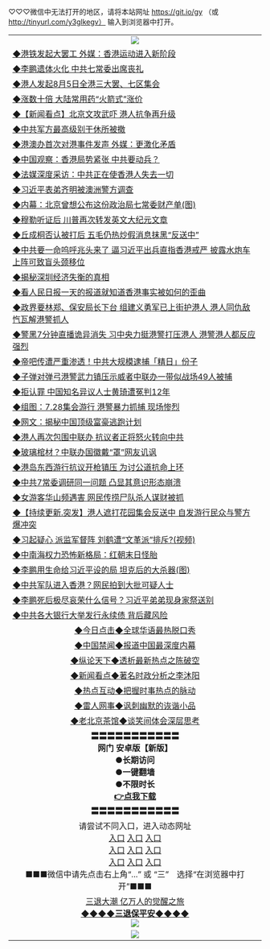 
♡♡♡微信中无法打开的地区，请将本站网址 https://git.io/gy （或 http://tinyurl.com/y3glkegv） 输入到浏览器中打开。 

<table>
   <tr>
    <td align=center><img src="https://github.com/gyhhx/image-upload/blob/master/20190701.jpg" /></td>
  </tr>
   <tr>
<td align=left>
<a href="https://z7e5m3p3.stackpathcdn.com/oo.aspx?name=c1056439&key=iulvfagzrxnrcwra&from=gy">◆港铁发起大罢工 外媒：香港运动进入新阶段</a><br/></td>
  </tr>
  <tr>
<td align=left>
<a href="https://z7e5m3p3.stackpathcdn.com/oo.aspx?name=c1056421&key=iulvfagzrxnrcwra&from=gy">◆李鹏遗体火化 中共七常委出席丧礼</a><br/></td>
 </tr>
  <tr>
<td align=left>
<a href="https://z7e5m3p3.stackpathcdn.com/oo.aspx?name=c1056345&key=iulvfagzrxnrcwra&from=gy">◆港人发起8月5日全港三大罢、七区集会</a><br/></td>
 </tr>
   <tr>
<td align=left>
<a href="https://z7e5m3p3.stackpathcdn.com/oo.aspx?name=c1056475&key=iulvfagzrxnrcwra&from=gy">◆涨数十倍 大陆常用药“火箭式”涨价</a><br/></td>
   </tr> 
  <tr>
<td align=left>
<a href="https://z7e5m3p3.stackpathcdn.com/oo.aspx?name=c1056465&key=iulvfagzrxnrcwra&from=gy">◆【新闻看点】北京文攻武吓 港人抗争再升级</a><br/></td>
  </tr> 
 <tr>
<td align=left>
<a href="https://z7e5m3p3.stackpathcdn.com/oo.aspx?name=c1056359&key=iulvfagzrxnrcwra&from=gy">◆中共军方最高级别干休所被撤</a><br/>
</td>
   </tr>
 <tr>
<td align=left>
<a href="https://z7e5m3p3.stackpathcdn.com/oo.aspx?name=c1056417&key=iulvfagzrxnrcwra&from=gy">◆港澳办首次对港事件发声 外媒：更激化矛盾</a><br/></td>
  </tr>
  <tr>
<td align=left>
<a href="https://z7e5m3p3.stackpathcdn.com/oo.aspx?name=c1056331&key=iulvfagzrxnrcwra&from=gy">◆中国观察：香港局势紧张 中共要动兵？</a><br/></td>
 </tr>
   <tr>
<td align=left>
<a href="https://z7e5m3p3.stackpathcdn.com/oo.aspx?name=http://www.soundofhope.org/gb/2019/07/28/n3064946.html&key=iulvfagzrxnrcwra&from=gy">◆法媒深度采访：中共正在使香港人失去一切</a><br/>
</td>
   </tr>
 <tr>
<td align=left>
<a href="https://z7e5m3p3.stackpathcdn.com/oo.aspx?name=c1057128&key=iulvfagzrxnrcwra&from=gy">◆习近平表弟齐明被澳洲警方调查</a><br/></td>
  </tr>
  <tr>
<td align=left>
<a href="https://z7e5m3p3.stackpathcdn.com/oo.aspx?name=http://www.secretchina.com/news/gb/2019/07/29/901959.html&key=iulvfagzrxnrcwra&from=gy">◆内幕：北京曾想公布这份政治局七常委财产单(图)</a><br/></td>
 </tr>
  <tr>
<td align=left>
<a href="https://z7e5m3p3.stackpathcdn.com/oo.aspx?name=http://www.epochtimes.com/gb/19/7/29/n11415556.htm&key=iulvfagzrxnrcwra&from=gy">◆穆勒听证后 川普再次转发英文大纪元文章</a><br/></td>
 </tr>
   <tr>
<td align=left>
<a href="https://z7e5m3p3.stackpathcdn.com/oo.aspx?name=c1056267&key=iulvfagzrxnrcwra&from=gy">◆丘成桐否认被打后 五毛仍热炒假消息抹黑“反送中”</a><br/></td>
   </tr> 
  <tr>
<td align=left>
<a href="https://z7e5m3p3.stackpathcdn.com/oo.aspx?name=c1056426&key=iulvfagzrxnrcwra&from=gy">◆中共要一命呜呼兆头来了 逼习近平出兵直指香港戒严 披露水炮车上阵可致盲头颈移位</a><br/></td>
  </tr> 
 <tr>
<td align=left>
<a href="https://z7e5m3p3.stackpathcdn.com/oo.aspx?name=http://www.epochtimes.com/gb/19/7/29/n11415426.htm&key=iulvfagzrxnrcwra&from=gy">◆揭秘深圳经济失衡的真相</a><br/>
</td>
   </tr>
 <tr>
<td align=left>
<a href="https://z7e5m3p3.stackpathcdn.com/oo.aspx?name=c1057054&key=iulvfagzrxnrcwra&from=gy">◆看人民日报一天的报道就知道香港事实被如何的歪曲</a><br/>
</td>
   </tr>
 <tr>
<td align=left>
<a href="https://z7e5m3p3.stackpathcdn.com/oo.aspx?name=c1056424&key=iulvfagzrxnrcwra&from=gy">◆政界要林郑、保安局长下台 组建义勇军已上街护港人 港人同仇敌忾瓦解港警抓人</a><br/></td>
  </tr>
  <tr>
<td align=left>
<a href="https://z7e5m3p3.stackpathcdn.com/oo.aspx?name=c1056436&key=iulvfagzrxnrcwra&from=gy">◆警黑7分钟直播诡异消失 习中央力挺港警打压港人 港警港人都反应强烈</a><br/></td>
 </tr>
   <tr>
<td align=left>
<a href="https://z7e5m3p3.stackpathcdn.com/oo.aspx?name=c1056502&key=iulvfagzrxnrcwra&from=gy">◆帝吧传遭严重渗透！中共大规模逮捕「精日」份子</a><br/>
</td>
   </tr>
 <tr>
<td align=left>
<a href="https://z7e5m3p3.stackpathcdn.com/oo.aspx?name=c1057055&key=iulvfagzrxnrcwra&from=gy">◆子弹对弹弓港警武力镇压示威者中联办一带似战场49人被捕</a><br/>
</td>
</tr> 
<tr>
<td align=left>
<a href="https://z7e5m3p3.stackpathcdn.com/oo.aspx?name=c1056456&key=iulvfagzrxnrcwra&from=gy">◆拒认罪 中国知名异议人士黄琦遭冤判12年</a><br/>
</td>       
</tr> 

   <tr>
<td align=left>
<a href="https://z7e5m3p3.stackpathcdn.com/oo.aspx?name=c1056158&key=iulvfagzrxnrcwra&from=gy">◆组图：7.28集会游行 港警暴力抓捕 现场惨烈</a><br/></td>
  </tr>
  <tr>
<td align=left>
<a href="https://z7e5m3p3.stackpathcdn.com/oo.aspx?name=c1056117&key=iulvfagzrxnrcwra&from=gy">◆网文：揭秘中国顶级富豪逃跑计划</a><br/></td>
 </tr>
  <tr>
<td align=left>
<a href="https://z7e5m3p3.stackpathcdn.com/oo.aspx?name=c1056197&key=iulvfagzrxnrcwra&from=gy">◆港人再次包围中联办 抗议者正将怒火转向中共</a><br/></td>
 </tr>
   <tr>
<td align=left>
<a href="https://z7e5m3p3.stackpathcdn.com/oo.aspx?name=c1056195&key=iulvfagzrxnrcwra&from=gy">◆玻璃棺材？中联办国徽戴“罩”网友讥讽</a><br/></td>
   </tr> 
  <tr>
<td align=left>
<a href="https://z7e5m3p3.stackpathcdn.com/oo.aspx?name=http://www.epochtimes.com/gb/19/7/28/n11415340.htm&key=iulvfagzrxnrcwra&from=gy">◆港岛东西游行抗议开枪镇压 为讨公道抗命上环</a><br/></td>
  </tr> 
 <tr>
<td align=left>
<a href="https://z7e5m3p3.stackpathcdn.com/oo.aspx?name=http://www.epochtimes.com/gb/19/7/28/n11415251.htm&key=iulvfagzrxnrcwra&from=gy">◆中共7常委调研同一问题 凸显其意识形态崩溃</a><br/>
</td>
   </tr>
 <tr>
<td align=left>
<a href="https://z7e5m3p3.stackpathcdn.com/oo.aspx?name=c1055985&key=iulvfagzrxnrcwra&from=gy">◆女游客华山频遇害 网民传捞尸队杀人谋财被抓</a><br/></td>
  </tr>
  <tr>
<td align=left>
<a href="https://z7e5m3p3.stackpathcdn.com/oo.aspx?name=http://www.soundofhope.org/gb/2019/07/27/n3063887.html&key=iulvfagzrxnrcwra&from=gy">◆【持续更新.突发】港人遮打花园集会反送中 自发游行民众与警方爆冲突</a><br/></td>
 </tr>
   <tr>
<td align=left>
<a href="https://z7e5m3p3.stackpathcdn.com/oo.aspx?name=c1056038&key=iulvfagzrxnrcwra&from=gy">◆习起疑心 派监军督阵 刘鹤遭“文革派”排斥?(视频)</a><br/>
</td>
   </tr>
 <tr>
<td align=left>
<a href="https://z7e5m3p3.stackpathcdn.com/oo.aspx?name=c1055855&key=iulvfagzrxnrcwra&from=gy">◆中南海权力恐怖新格局：红朝末日怪胎</a><br/></td>
  </tr>
  <tr>
<td align=left>
<a href="https://z7e5m3p3.stackpathcdn.com/oo.aspx?name=http://www.secretchina.com/news/gb/2019/07/29/901931.html&key=iulvfagzrxnrcwra&from=gy">◆李鹏用生命给习近平设的局 坦克后的大杀器(图)</a><br/></td>
 </tr>
  <tr>
<td align=left>
<a href="https://z7e5m3p3.stackpathcdn.com/oo.aspx?name=c1056084&key=iulvfagzrxnrcwra&from=gy">◆中共军队进入香港？网民拍到大批可疑人士</a><br/></td>
 </tr>
   <tr>
<td align=left>
<a href="https://z7e5m3p3.stackpathcdn.com/oo.aspx?name=c1056024&key=iulvfagzrxnrcwra&from=gy">◆李鹏死后极尽哀荣什么信号？习近平弟弟现身家祭送别</a><br/></td>
   </tr> 
  <tr>
<td align=left>
<a href="https://z7e5m3p3.stackpathcdn.com/oo.aspx?name=c1056196&key=iulvfagzrxnrcwra&from=gy">◆中共各大银行大举发行永续债 背后藏风险</a><br/></td>
  </tr> 
   <tr>
   <td align=center> 
<a href="https://xvery.li/oo.aspx?name=c816850&key=lvvdiyawanfwimxk&from=gy&tag=9877">◆今日点击◆全球华语最热脱口秀</a><br/>
    </td>
  </tr>
  <tr>
  <td align=center>
<a href="https://xvery.li/oo.aspx?name=c816860&key=lvvdiyawanfwimxk&from=gy&tag=99733110">◆中国禁闻◆报道中国最深度内幕</a><br/>
   </tr>
  <tr>
     <td align=center>
<a href="https://xvery.li/oo.aspx?name=c816855&key=lvvdiyawanfwimxk&from=gy&tag=997110">◆纵论天下◆透析最新热点之陈破空</a><br/>
   </tr>
   <tr>
      <td align=center>
<a href="https://xvery.li/oo.aspx?name=c838308&key=lvvdiyawanfwimxk&from=gy&tag=9973110">◆新闻看点◆著名时政分析之李沐阳</a><br/>
   </tr>
   <tr>
     <td align=center>
<a href="https://xvery.li/oo.aspx?name=c816852&key=lvvdiyawanfwimxk&from=gy&tag=9733110">◆热点互动◆把握时事热点的脉动</a><br/>
   </tr>
   <tr>
      <td align=center>
<a href="https://xvery.li/oo.aspx?name=c816694&key=lvvdiyawanfwimxk&from=gy&tag=93310">◆雷人网事◆讽刺幽默的诙谐小品</a><br/>
   </tr>
   <tr>
    <td align=center>
<a href="https://xvery.li/oo.aspx?name=c816650&key=lvvdiyawanfwimxk&from=gy&tag=9973110">◆老北京茶馆◆谈笑间体会深层思考</a><br/>
   </tr>
  <tr>
    <td align=center>
 <b>〓〓〓〓〓〓〓〓〓〓〓<br/>网门 安卓版【新版】<br/> ●长期访问<br/> ●一键翻墙<br/>  ●不限时长<br/> 
 <a href="https://share.weiyun.com/5rCirK6">👉<b>点我下载</a><br/>〓〓〓〓〓〓〓〓〓〓〓<br/>
    </td>
    </tr>
   <tr>
    <td align=center>请尝试不同入口，进入动态网址<br/>
      <a href="https://s3.us-east-2.amazonaws.com/ogateo/show.htm">入口</a>
      <a href="https://s3.ca-central-1.amazonaws.com/ogatec/show.htm">入口</a>
      <a href="https://s3.ap-southeast-2.amazonaws.com/ogatey/show.htm">入口</a><br/>
      <a href="https://s3.ap-northeast-2.amazonaws.com/ogates/show.htm">入口</a>
      <a href="https://s3.eu-central-1.amazonaws.com/ogatef/show.htm">入口</a>
      <a href="https://s3.ap-south-1.amazonaws.com/ogatem/show.htm">入口</a><br/>
      <a href="https://s3-us-west-1.amazonaws.com/ogaten/show.htm">入口</a>
      <a href="https://s3.eu-west-2.amazonaws.com/ogatel/show.htm">入口</a>
      <a href="https://s3.ap-northeast-1.amazonaws.com/ogatet/show.htm">入口</a><br/>
      ■■■微信中请先点击右上角“...” 或 “三”　选择“在浏览器中打开”■■■<b><br/>
    </td>
  </tr>
  <tr>  
  <td align=center>
  <a href="http://ctbtfdoocixoa.global.ssl.fastly.net/oo.aspx?name=c894205&key=ofejcfaxcltk&from=gy&tag=9973110">三退大潮 亿万人的觉醒之旅</a><br/>
      <a href="http://ctbtfdoocixoa.global.ssl.fastly.net/oo.aspx?name=ogQuit.aspx&key=ofejcfaxcltk&from=gy"><b>◆◆◆◆三退保平安◆◆◆◆<br/></a>
      <img src="https://github.com/gyhhx/image-upload/blob/master/3t.jpg" /><br/>
      </td>
  </tr>
   <tr>
    <td align=center><img src="https://raw.githubusercontent.com/oGate2/Up/master/oGate_640.jpg"/></td>
  </tr>
</table>

